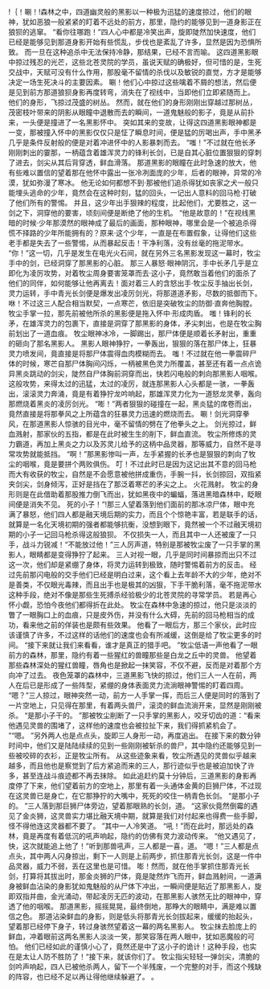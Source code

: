 !｛！唰！!森林之中，四道幽灵般的黑影以一种极为迅猛的速度掠过，他们的眼神，犹如恶狼一般紧紧的盯着不远处的前方，那里，隐约的能够见到一道身影正在狼狈的逃窜。
“看你往哪跑！”四人心中都是冷笑出声，旋即陡然加快速度，他们已经是能够见到那道身影开始有些慌乱，步伐也是紊乱了许多，显然是因为恐惧所致。
而一旦在这种追杀中无法保持冷静，那结果，已经不言而喻。
这四道黑影眼中掠过残忍的光芒，这些北苍灵院的学员，虽说天赋的确极好，但可惜的是，生死交战中，天赋可没有什么作用，那股毫不留情的杀伐以及敏锐的直觉，方才是能够决定一场生死决斗的主要因素。
唰！他们心中掠过这些噙着不屑的想法，然后便是见到前方那道狼狈身影再度转弯，消失在了视线中，当即他们立即紧随而上。
他们的身形，飞掠过茂盛的树丛。
然而，就在他们的身形刚刚出穿越过那树丛，茂密枝叶带来的阴影从眼瞳中退散而去的瞬间，一道鬼魅般的影子，竟是从前扑来，一头便是撞进了一名黑影怀中。
突如其来的变故，让得这四道黑影眼神都是一变，那被撞入怀中的黑影仅仅只是怔了瞬息时间，便是猛的厉喝出声，手中黑矛几乎是条件反射般的便是对着冲进怀中的人影暴刺而去。
“嗤！”不过就在他长矛刚刚刺出的霎那，一柄蕴含着雄浑灵力的锋利长剑，已是自其心脏位置狠狠的穿刺了进去，剑尖从其后背穿透，鲜血滑落。
那道黑影的眼瞳在此时急速的放大，他有些难以置信的望着那在他怀中露出一张冷冽面庞的少年，后者的眼神，异常的冷漠，犹如弥漫了寒冰。
他无论如何都想不到·那被他们追杀得犹如丧家之犬一般只能埋头逃命的少年，竟然会在这种时刻，猛的回头，一记出人意料的回马枪·打破了他们所有的警惕。
并且，这少年出手狠辣的程度，比起他们，尤要胜之，这一剑之下，洞穿他的要害，顷刻间便是断绝了他的生机。
“他是故意的！”在视线黑暗的时候·少年那漠然的眼神成了最后的画面，那种眼神，哪里会是一个被追杀得慌不择路的少年所能拥有的？原来·这个少年，一直是在布置假象，让得他们这些老手都是失去了一些警惕，从而暴起反击！干净利落，没有丝毫的拖泥带水。
“你！”这一切，几乎是发生在电光火石间，就在另外三名黑影发现这一幕时，牧尘手中的剑，已经洞穿了那黑影的心脏。
那三人暴怒·眼神阴沉，手中长矛几乎是立即化为凌厉攻势，对着牧尘周身要害笼罩而去·这小子，竟然敢当着他们的面杀了他们的同伴，如何能够让他再离去！面对着三人的含怒出手·牧尘反手抽出长剑，灵力运转，手中青光长剑便是爆发出凌厉剑光，将那道道矛影，尽数的抵御而下。
咻！不过这三人配合相当默契，一点寒芒，依旧是突破牧尘的防御·直奔他胸膛。
牧尘手掌一拉，那先前被他所杀的黑影便是拖入怀中·形成肉盾。
嗤！锋利的长矛，在雄浑灵力的包裹下，直接是洞穿了那黑影的身体，矛尖刺出，也是在牧尘胸前划出了一道血痕。
牧尘眼神冰冷，一脚踢出，那尸体便是顺着长矛射出，重重的砸向了那名黑影人。
黑影人眼神狰狞，一拳轰出，狠狠的落在那尸体上，狂暴灵力喷发间，竟直接是将那尸体震得血肉模糊而去。
嗤！不过就在他一拳震碎尸体的时候，寒芒自那尸体胸间闪烁，一柄被黑色灵力所覆盖，甚至还有着一点点诡异黑炎跳动的剑尖，陡然自尸体胸前洞穿而出，快若闪电般的刺向那黑影人咽喉。
这般攻势，来得太过的迅猛，太过的凌厉，就连那黑影人心头都是一骇，一拳轰出，滚滚灵力奔涌，竟是有着狰狞龙吟响起，那雄浑灵力化为一道怒龙灵拳，轰向那燃烧着黑炎的凌厉剑光。
“嘭！”两者狠狠的碰撞在一起，黑炎猛的席卷而出，竟然直接是将那拳风之上所蕴含的狂暴灵力迅速的燃烧而去。
唰！剑光洞穿拳风，在那道黑影人惊骇的目光中，毫不留情的劈在了他拳头之上。
剑光掠过，鲜血溅射，那家伙的五指，都是在此时被生生的削下，鲜血直流。
牧尘所修炼的灵力霸道，再加上黑炎之力以及苏灵儿给予的这柄中品灵器，那等威力，自然不是寻常攻势就能抵挡。
“啊！”那黑影惨叫一声，左手紧握的长矛也是狠狠的刺向了牧尘的咽喉，竟是要拼个两败俱伤。
叮！不过此时已是因为这记出其不意的回马枪而大有收获的牧尘，自然是不会愿意被他拼成重伤，手腕一抖，长剑掠回，双指紧夹剑尖，剑身倾泻，正好是挡在了那泛着寒芒的矛尖之上。
火花溅射。
牧尘的身形则是在此借助着那股推力倒飞而出，犹如黑夜中的蝙蝠，落进黑暗森林中，眨眼间便是消失不见。
死的小子！”!那三人望着落到他们面前的那冰凉尸体，眼中充满了暴怒，他们四人都是融天境后期的实力，而且个个惊艳丰富，若是联手的话，就算是一名化天境初期的强者都能够抗衡，没想到眼下，竟然被一个不过融天境初期的小子一记回马枪杀得这般狼狈。
不仅损失一人，而且其中一人还被废了一只手，战斗力锐减！“不能放过他！”三人厉声道，特别是那被牧尘废了一只手掌的黑影人，眼睛都是变得狰狞了起来。
三人对视一眼，几乎是同时间暴掠而出只不过这一次，他们却是紧绷了身体，将灵力运转到极致，随时警惕着前方的反击。
经过先前那闪电般的交手他们已经是明白过来，这个看上去年龄不大的少年，绝对不是善类，不仅眼光毒辣，而且出手也是极其的凶狠，下手干脆利落，毫不拖泥带水这种手段，绝对不像是那些生死搏杀经验极少的北苍灵院的寻常学员。
若是再心怀小觑，恐怕今夜他们都得折在此处。
牧尘在森林中急速的掠过，他只是淡淡的瞥了一眼胸口上的血痕，只是皮外伤，并没有什么大碍，先前的回马枪相当的成功，看来他之前的佯装也是颇有些效果。
他看了一眼后方，那三个家伙，此时应该谨慎了许多，不过这样的话他们的速度也会有所减缓，这倒是给了牧尘更多的时间。
“接下来就让我们来看看，谁才是真正的猎手吧。
”牧尘低语一声他看了一眼前方的森林，那里，隐约有着一些猩红的兽瞳那些是白龙之丘中的灵兽。
他望着那些森林深处的猩红兽瞳，唇角也是掀起一抹笑容，不仅不避，反而是对着那个方向冲了过去。
夜色笼罩的森林中，三道黑影飞快的掠过，他们三人一人在前，两人在后已是形成了一些阵型，紧绷的身体表面灵力流淌眼神警惕的盯着四周。
“嗯？”三人掠过，眼神突然一动，前方一人手掌一挥，而后三人便是同时的落到了一片空地上，只见得在那里，有着两头兽尸，滚烫的鲜血流淌开来，显然是刚刚被杀。
“是那小子干的。
”那被牧尘削断了一只手掌的黑影人，咬牙切齿的道：“看来他遇见灵兽的围堵了，这样他的速度也会被拉扯下来，我们得抓紧机会了。
”“嗯。
”另外两人也是点点头，旋即三人身形一动，再度追出。
在接下来的数分钟时间中，他们又是陆陆续续的见到一些刚刚被斩杀的兽尸，其中隐约还能够见到一些被咬碎的衣衫，正是牧尘所有。
从这些迹象来看，牧尘所遇见的灵兽似乎越来越多，而且他也是察觉到了后方紧追而来的三人，那行迹似乎也是被迫加快了许多，甚至连战斗痕迹都不再去抹除。
如此追赶约莫十分钟后，三道黑影的身影再度停了下来，他们望着前方的空地上，那里有着一头通体金黄的巨狮尸体，不过现在这灵兽已是身亡，在它那狰狞的大嘴中，死死的咬住一柄青色长剑。
“是那小子的。
”三人落到那巨狮尸体旁边，望着那眼熟的长剑，道。
“这家伙竟然倒霉的遇见了金炎狮，这灵兽实力堪比融天境中期，就算是我们对付起来也得费一些手脚，怪不得他连这灵器都不要了。
”其中一人冷笑道。
“吼！”而在此时，那远处的森林，竟是再度有着低沉的吼声响起，隐约的仿佛有灵力波动传来。
“他又遇见了，快，这次就能追上他了！”听到那兽吼声，三人都是一喜，道。
“嗯！”三人都是点点头，其中两人闪身掠出，剩下一人则是上前两步，抓住那青光长剑，这是一件中品灵器，威力不弱，丢在这里也是可惜。
嘭！然而，就在他手掌抓住那青光长剑，打算将其拔出时，那金炎狮的尸体，竟是陡然炸飞而开，鲜血溅射间，一道满身被鲜血沾染的身影犹如鬼魅般的从尸体下冲出，一瞬间便是贴近了那黑影人，旋即双指并曲，金光涌动，带起凌厉无匹的波动，在那黑影人骇然无比的眼神中，穿透了他的咽喉。
那道黑影，摇摇晃晃，最终倒地，那睁大的眼睛中，满是难以置信之色。
那道沾染鲜血的身影，则是低头将那青光长剑拔起来，缓缓的抬起头，望着那已经停下身子，转过身骇然望着这一幕的两名黑影人。
牧尘抹去脸庞上的鲜血，冲着眼前这两名黑影人淡淡一笑，那笑容落在两人眼中，犹如恶魔般的可怕。
他们已经如此的谨慎小心了，竟然还是中了这小子的诡计！这种手段，也实在是太让人防不胜防了！“接下来，就该你们了。
牧尘指尖轻轻一弹剑尖，清脆的剑吟声响起，四人已被他杀两人，留下一个半残废，一个完整的对手，而这个残缺的阵容，也已经不足以再让得他继续躲避了。
。
